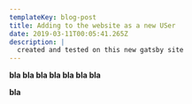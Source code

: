 ```yaml
---
templateKey: blog-post
title: Adding to the website as a new USer
date: 2019-03-11T00:05:41.265Z
description: |
  created and tested on this new gatsby site
---
```

**bla bla bla bla bla bla bla**

 **bla**
